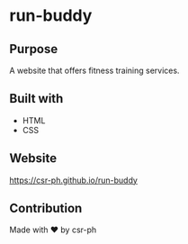 # run-buddy

## Purpose
A website that offers fitness training services.

## Built with
* HTML
* CSS

## Website
https://csr-ph.github.io/run-buddy

## Contribution
Made with ❤️ by csr-ph
